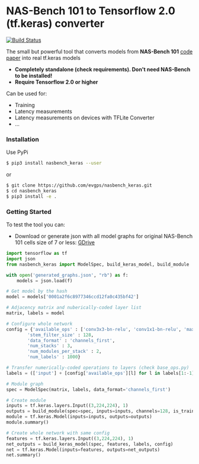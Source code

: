 # NAS-Bench 101 to Tensorflow 2.0 (tf.keras) converter
[![Build Status](https://travis-ci.org/joemccann/dillinger.svg?branch=master)](https://github.com/evgps/nasbench_keras)

The small but powerful tool that converts models from **NAS-Bench 101** [code](https://github.com/google-research/nasbench) [paper](https://arxiv.org/abs/1902.09635) into real tf.keras models
- **Completely standalone (check requirements). Don't need NAS-Bench to be installed!**
- **Require Tensorflow 2.0 or higher**

Can be used for: 
  - Training
  - Latency measurements
  - Latency measurements on devices with TFLite Converter
  - ...


### Installation
Use PyPi

```sh
$ pip3 install nasbench_keras --user
```
or 
```sh
$ git clone https://github.com/evgps/nasbench_keras.git
$ cd nasbench_keras
$ pip3 install -e .
```
### Getting Started

To test the tool you can:
  - Download or generate json with all model graphs for original NAS-Bench 101 cells size of 7 or less: [GDrive](https://drive.google.com/open?id=1yClNzQ8DCGW-iYwroA7HWKUrqTeosTev)
  
```python
import tensorflow as tf
import json
from nasbench_keras import ModelSpec, build_keras_model, build_module

with open('generated_graphs.json', "rb") as f:
    models = json.load(f)

# Get model by the hash
model = models['0001a2f6c8977346ccd12fa0c435bf42']

# Adjacency matrix and nuberically-coded layer list
matrix, labels = model

# Configure whole network
config = {'available_ops' : ['conv3x3-bn-relu', 'conv1x1-bn-relu', 'maxpool3x3'],
        'stem_filter_size' : 128,
        'data_format' : 'channels_first',
        'num_stacks' : 3,
        'num_modules_per_stack' : 2,
        'num_labels' : 1000}

# Transfer numerically-coded operations to layers (check base_ops.py)
labels = (['input'] + [config['available_ops'][l] for l in labels[1:-1]] + ['output'])

# Module graph
spec = ModelSpec(matrix, labels, data_format='channels_first')

# Create module
inputs = tf.keras.layers.Input((3,224,224), 1)
outputs = build_module(spec=spec, inputs=inputs, channels=128, is_training=True)
module = tf.keras.Model(inputs=inputs, outputs=outputs)
module.summary()

# Create whole network with same config
features = tf.keras.layers.Input((3,224,224), 1)
net_outputs = build_keras_model(spec, features, labels, config)
net = tf.keras.Model(inputs=features, outputs=net_outputs)
net.summary()
```

